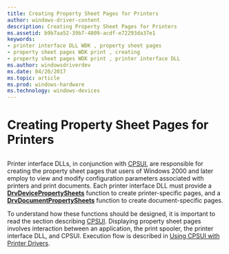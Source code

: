 ```yaml
---
title: Creating Property Sheet Pages for Printers
author: windows-driver-content
description: Creating Property Sheet Pages for Printers
ms.assetid: b9b7aa52-39b7-4809-acdf-e72293da37e1
keywords:
- printer interface DLL WDK , property sheet pages
- property sheet pages WDK print , creating
- property sheet pages WDK print , printer interface DLL
ms.author: windowsdriverdev
ms.date: 04/20/2017
ms.topic: article
ms.prod: windows-hardware
ms.technology: windows-devices
---
```


# Creating Property Sheet Pages for Printers


## <a href="" id="ddk-creating-property-sheet-pages-for-printers-gg"></a>


Printer interface DLLs, in conjunction with [CPSUI](common-property-sheet-user-interface.md), are responsible for creating the property sheet pages that users of Windows 2000 and later employ to view and modify configuration parameters associated with printers and print documents. Each printer interface DLL must provide a [**DrvDevicePropertySheets**](https://msdn.microsoft.com/library/windows/hardware/ff548542) function to create printer-specific pages, and a [**DrvDocumentPropertySheets**](https://msdn.microsoft.com/library/windows/hardware/ff548548) function to create document-specific pages.

To understand how these functions should be designed, it is important to read the section describing [CPSUI](common-property-sheet-user-interface.md). Displaying property sheet pages involves interaction between an application, the print spooler, the printer interface DLL, and CPSUI. Execution flow is described in [Using CPSUI with Printer Drivers](using-cpsui-with-printer-drivers.md).

 

 




